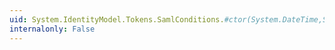 ```yaml
---
uid: System.IdentityModel.Tokens.SamlConditions.#ctor(System.DateTime,System.DateTime,System.Collections.Generic.IEnumerable{System.IdentityModel.Tokens.SamlCondition})
internalonly: False
---
```

